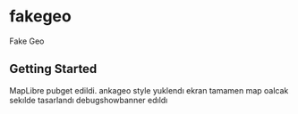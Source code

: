 # fakegeo

Fake Geo

## Getting Started

MapLibre pubget edildi.
ankageo style yuklendı 
ekran tamamen map oalcak sekılde tasarlandı
debugshowbanner edıldı
